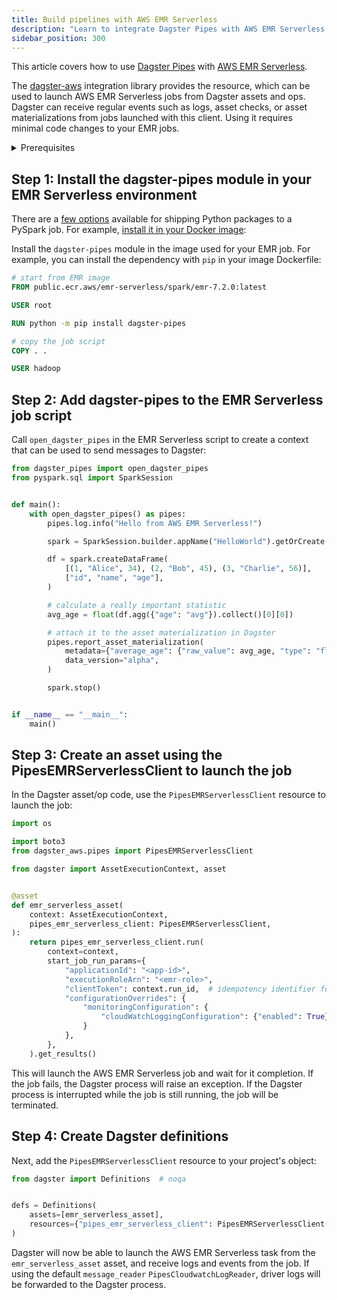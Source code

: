 ```yaml
---
title: Build pipelines with AWS EMR Serverless
description: "Learn to integrate Dagster Pipes with AWS EMR Serverless to launch external code from Dagster assets."
sidebar_position: 300
---
```


This article covers how to use [Dagster Pipes](/guides/build/external-pipelines/) with [AWS EMR Serverless](https://aws.amazon.com/emr-serverless/).

The [dagster-aws](/api/python-api/libraries/dagster-aws) integration library provides the <PyObject section="libraries" object="pipes.PipesEMRServerlessClient" module="dagster_aws" /> resource, which can be used to launch AWS EMR Serverless jobs from Dagster assets and ops. Dagster can receive regular events such as logs, asset checks, or asset materializations from jobs launched with this client. Using it requires minimal code changes to your EMR jobs.


<details>
  <summary>Prerequisites</summary>

    - **In the Dagster environment**, you'll need to:

    - Install the following packages:

        ```shell
        pip install dagster dagster-webserver dagster-aws
        ```

        Refer to the [Dagster installation guide](/getting-started/installation) for more info.

    - **Configure AWS authentication credentials.** If you don't have this set up already, refer to the [boto3 quickstart](https://boto3.amazonaws.com/v1/documentation/api/latest/guide/quickstart.html).

    - **In AWS**, you'll need:

    - An existing AWS account
    - An AWS EMR Serverless job. AWS CloudWatch logging has to be enabled in order to receive logs from the job:

    ```json
    {
        "monitoringConfiguration": {
        "cloudWatchLoggingConfiguration": { "enabled": true }
        }
    }
    ```

</details>

## Step 1: Install the dagster-pipes module in your EMR Serverless environment

There are a [few options](https://docs.aws.amazon.com/emr/latest/EMR-Serverless-UserGuide/using-python-libraries.html) available for shipping Python packages to a PySpark job. For example, [install it in your Docker image](https://docs.aws.amazon.com/emr/latest/EMR-Serverless-UserGuide/application-custom-image.html):

Install the `dagster-pipes` module in the image used for your EMR job. For example, you can install the dependency with `pip` in your image Dockerfile:

```Dockerfile
# start from EMR image
FROM public.ecr.aws/emr-serverless/spark/emr-7.2.0:latest

USER root

RUN python -m pip install dagster-pipes

# copy the job script
COPY . .

USER hadoop
```

## Step 2: Add dagster-pipes to the EMR Serverless job script

Call `open_dagster_pipes` in the EMR Serverless script to create a context that can be used to send messages to Dagster:

```python file=/guides/dagster/dagster_pipes/emr-serverless/script.py
from dagster_pipes import open_dagster_pipes
from pyspark.sql import SparkSession


def main():
    with open_dagster_pipes() as pipes:
        pipes.log.info("Hello from AWS EMR Serverless!")

        spark = SparkSession.builder.appName("HelloWorld").getOrCreate()

        df = spark.createDataFrame(
            [(1, "Alice", 34), (2, "Bob", 45), (3, "Charlie", 56)],
            ["id", "name", "age"],
        )

        # calculate a really important statistic
        avg_age = float(df.agg({"age": "avg"}).collect()[0][0])

        # attach it to the asset materialization in Dagster
        pipes.report_asset_materialization(
            metadata={"average_age": {"raw_value": avg_age, "type": "float"}},
            data_version="alpha",
        )

        spark.stop()


if __name__ == "__main__":
    main()
```

## Step 3: Create an asset using the PipesEMRServerlessClient to launch the job

In the Dagster asset/op code, use the `PipesEMRServerlessClient` resource to launch the job:

```python file=/guides/dagster/dagster_pipes/emr-serverless/dagster_code.py startafter=start_asset_marker endbefore=end_asset_marker
import os

import boto3
from dagster_aws.pipes import PipesEMRServerlessClient

from dagster import AssetExecutionContext, asset


@asset
def emr_serverless_asset(
    context: AssetExecutionContext,
    pipes_emr_serverless_client: PipesEMRServerlessClient,
):
    return pipes_emr_serverless_client.run(
        context=context,
        start_job_run_params={
            "applicationId": "<app-id>",
            "executionRoleArn": "<emr-role>",
            "clientToken": context.run_id,  # idempotency identifier for the job run
            "configurationOverrides": {
                "monitoringConfiguration": {
                    "cloudWatchLoggingConfiguration": {"enabled": True}
                }
            },
        },
    ).get_results()
```

This will launch the AWS EMR Serverless job and wait for it completion. If the job fails, the Dagster process will raise an exception. If the Dagster process is interrupted while the job is still running, the job will be terminated.

## Step 4: Create Dagster definitions

Next, add the `PipesEMRServerlessClient` resource to your project's <PyObject section="definitions" object="Definitions" /> object:

```python file=/guides/dagster/dagster_pipes/emr-serverless/dagster_code.py startafter=start_definitions_marker endbefore=end_definitions_marker
from dagster import Definitions  # noqa


defs = Definitions(
    assets=[emr_serverless_asset],
    resources={"pipes_emr_serverless_client": PipesEMRServerlessClient()},
)
```

Dagster will now be able to launch the AWS EMR Serverless task from the `emr_serverless_asset` asset, and receive logs and events from the job. If using the default `message_reader` `PipesCloudwatchLogReader`, driver logs will be forwarded to the Dagster process.
